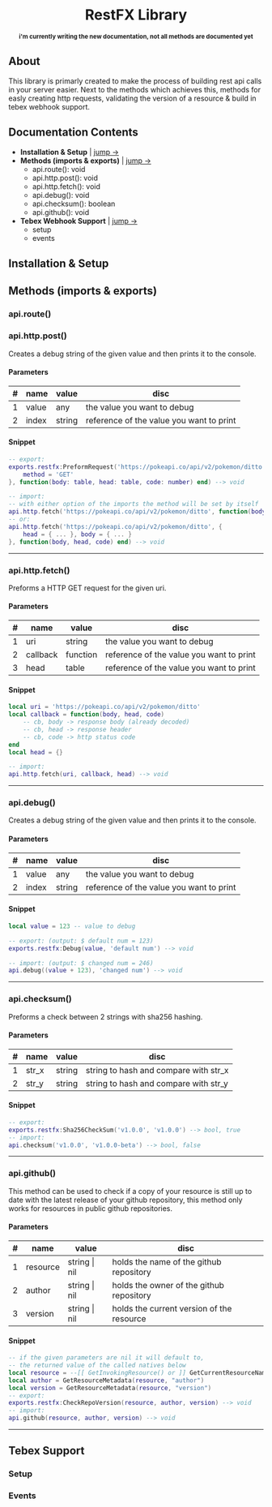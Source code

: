 <h1 align="center">RestFX Library</h1>
<p align="center"><small><strong>i'm currently writing the new documentation, not all methods are documented yet</strong></small></p>

## About
This library is primarly created to make the process of building rest api calls in your server easier. Next to the methods which achieves this, methods for easly creating http requests, validating the version of a resource & build in tebex webhook support.

## Documentation Contents
- **Installation & Setup** | [jump ->]()
- **Methods (imports & exports)** | [jump ->]()
	- api.route(): void
	- api.http.post(): void
	- api.http.fetch(): void
	- api.debug(): void
	- api.checksum(): boolean
	- api.github(): void
- **Tebex Webhook Support** | [jump ->]()
	- setup
	- events

## Installation & Setup

## Methods (imports & exports)

### **api.route()**
### **api.http.post()**
Creates a debug string of the given value and then prints it to the console.

#### **Parameters**
| # | name     | value  | disc                                     |
|---|----------|--------|------------------------------------------|
| 1 | value    | any    | the value you want to debug              |
| 2 | index    | string | reference of the value you want to print |

#### **Snippet**
```lua
-- export:
exports.restfx:PreformRequest('https://pokeapi.co/api/v2/pokemon/ditto', {
	method = 'GET'
}, function(body: table, head: table, code: number) end) --> void

-- import:
-- with either option of the imports the method will be set by itself
api.http.fetch('https://pokeapi.co/api/v2/pokemon/ditto', function(body, head, code) end) --> void
-- or:
api.http.fetch('https://pokeapi.co/api/v2/pokemon/ditto', {
	head = { ... }, body = { ... }
}, function(body, head, code) end) --> void
```
---
### **api.http.fetch()**
Preforms a HTTP GET request for the given uri.

#### **Parameters**
| # | name     | value    | disc                                     |
|---|----------|----------|------------------------------------------|
| 1 | uri      | string   | the value you want to debug              |
| 2 | callback | function | reference of the value you want to print |
| 3 | head     | table    | reference of the value you want to print |

#### **Snippet**
```lua
local uri = 'https://pokeapi.co/api/v2/pokemon/ditto'
local callback = function(body, head, code)
	-- cb, body -> response body (already decoded)
	-- cb, head -> response header
	-- cb, code -> http status code
end
local head = {}

-- import:
api.http.fetch(uri, callback, head) --> void
```
---
### **api.debug()**
Creates a debug string of the given value and then prints it to the console.

#### **Parameters**
| # | name     | value  | disc                                     |
|---|----------|--------|------------------------------------------|
| 1 | value    | any    | the value you want to debug              |
| 2 | index    | string | reference of the value you want to print |

#### **Snippet**
```lua
local value = 123 -- value to debug

-- export: (output: $ default num = 123)
exports.restfx:Debug(value, 'default num') --> void

-- import: (output: $ changed num = 246)
api.debug((value + 123), 'changed num') --> void
```
---
### **api.checksum()**
Preforms a check between 2 strings with sha256 hashing.

#### **Parameters**
| # | name     | value  | disc                                  |
|---|----------|--------|---------------------------------------|
| 1 | str_x    | string | string to hash and compare with str_x |
| 2 | str_y    | string | string to hash and compare with str_y |

#### **Snippet**
```lua
-- export:
exports.restfx:Sha256CheckSum('v1.0.0', 'v1.0.0') --> bool, true
-- import:
api.checksum('v1.0.0', 'v1.0.0-beta') --> bool, false
```
---
### **api.github()**
This method can be used to check if a copy of your resource is still up to date with the latest release of your github repository, this method only works for resources in public github repositories.

#### **Parameters**
| # | name     | value         | disc                                      |
|---|----------|---------------|-------------------------------------------|
| 1 | resource | string \| nil | holds the name of the github repository   |
| 2 | author   | string \| nil | holds the owner of the github repository  |
| 3 | version  | string \| nil | holds the current version of the resource |

#### **Snippet**
```lua
-- if the given parameters are nil it will default to,
-- the returned value of the called natives below
local resource = --[[ GetInvokingResource() or ]] GetCurrentResourceName()
local author = GetResourceMetadata(resource, "author")
local version = GetResourceMetadata(resource, "version")
-- export:
exports.restfx:CheckRepoVersion(resource, author, version) --> void
-- import:
api.github(resource, author, version) --> void
```
---
## Tebex Support

### Setup

### Events